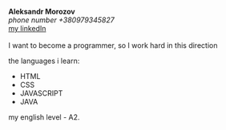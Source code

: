 **Aleksandr Morozov**\
   *phone number +380979345827*\
   [ my linkedIn](https://www.linkedin.com/in/%D0%B0%D0%BB%D0%B5%D0%BA%D1%81%D0%B0%D0%BD%D0%B4%D1%80-%D0%BC%D0%BE%D1%80%D0%BE%D0%B7%D0%BE%D0%B2-50480a138/?midToken=AQHepbtC5BYLwA&trk=eml-email_network_conversations_01-header-12-profile&trkEmail=eml-email_network_conversations_01-header-12-profile-null-9bf1w4%7Ekewo4a7h%7Ebj-null-neptune%2Fprofile%7Evanity%2Eview) \
   \
   I want to become a programmer, so I work hard in this direction
   
   
   
the languages i learn:
- HTML
- CSS
- JAVASCRIPT
- JAVA

my english level - A2.
